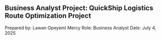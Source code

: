## Business Analyst Project: QuickShip Logistics Route Optimization Project

Prepared by: Lawan Opeyemi Mercy 
Role: Business Analyst
Date: July 4, 2025 
